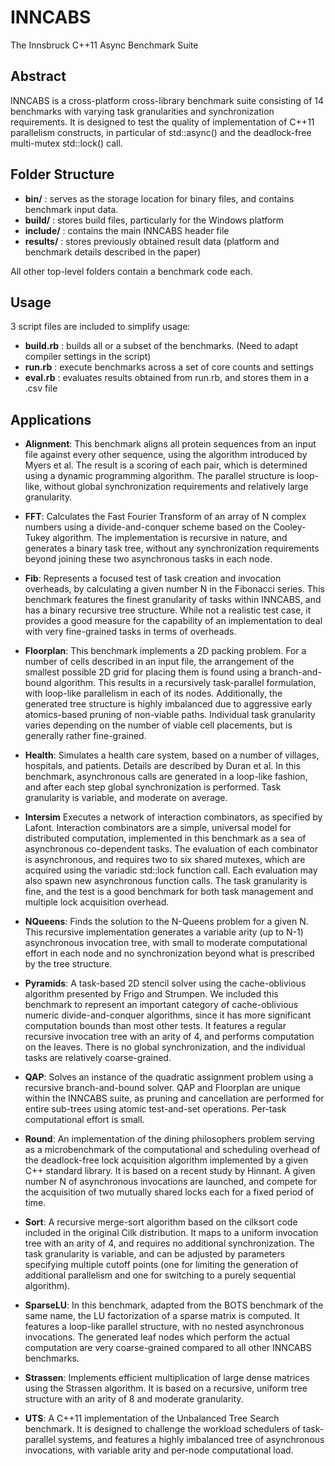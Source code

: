 INNCABS
=======
The Innsbruck C++11 Async Benchmark Suite

Abstract
--------
INNCABS is a cross-platform cross-library benchmark suite consisting of 14 benchmarks with varying task granularities and synchronization requirements. It is designed to test the quality of implementation of C++11 parallelism constructs, in particular of std::async() and the deadlock-free multi-mutex std::lock() call.

Folder Structure
----------------
- **bin/** : serves as the storage location for binary files, and contains benchmark input data.
- **build/** : stores build files, particularly for the Windows platform
- **include/** : contains the main INNCABS header file
- **results/** : stores previously obtained result data (platform and benchmark details described in the paper)

All other top-level folders contain a benchmark code each.

Usage
-----
3 script files are included to simplify usage:
- **build.rb** : builds all or a subset of the benchmarks. (Need to adapt compiler settings in the script)
- **run.rb** : execute benchmarks across a set of core counts and settings
- **eval.rb** : evaluates results obtained from run.rb, and stores them in a .csv file

Applications
------------

* **Alignment**:
This benchmark aligns all protein sequences from an input file against every other sequence, using the algorithm introduced by Myers et al. The result is a scoring of each pair, which is determined using a dynamic programming algorithm. The parallel structure is loop-like, without global synchronization requirements and relatively large granularity.

* **FFT**:
Calculates the Fast Fourier Transform of an array of N complex numbers using a divide-and-conquer scheme based on the Cooley-Tukey algorithm. The implementation is recursive in nature, and generates a binary task tree, without any synchronization requirements beyond joining these two asynchronous tasks in each node.

* **Fib**:
Represents a focused test of task creation and invocation overheads, by calculating a given number N in the Fibonacci series. This benchmark features the finest granularity of tasks within INNCABS, and has a binary recursive tree structure. While not a realistic test case, it provides a good measure for the capability of an implementation to deal with very fine-grained tasks in terms of overheads.

* **Floorplan**:
This benchmark implements a 2D packing problem. For a number of cells described in an input file, the arrangement of the smallest possible 2D grid for placing them is found using a branch-and-bound algorithm. This results in a recursively task-parallel formulation, with loop-like parallelism in each of its nodes. Additionally, the generated tree structure is highly imbalanced due to aggressive early atomics-based pruning of non-viable paths. Individual task granularity varies depending on the number of viable cell placements, but is generally rather fine-grained.

* **Health**:
Simulates a health care system, based on a number of villages, hospitals, and patients. Details are described by Duran et al. In this benchmark, asynchronous calls are generated in a loop-like fashion, and after each step global synchronization is performed. Task granularity is variable, and moderate on average.

* **Intersim**
Executes a network of interaction combinators, as specified by Lafont. Interaction combinators are a simple, universal model for distributed computation, implemented in this benchmark as a sea of asynchronous co-dependent tasks. The evaluation of each combinator is asynchronous, and requires two to six shared mutexes, which are acquired using the variadic std::lock function call. Each evaluation may also spawn new asynchronous function calls. The task granularity is fine, and the test is a good benchmark for both task management and multiple lock acquisition overhead.

* **NQueens**:
Finds the solution to the N-Queens problem for a given N. This recursive implementation generates a variable arity (up to N-1) asynchronous invocation tree, with small to moderate computational effort in each node and no synchronization beyond what is prescribed by the tree structure.

* **Pyramids**:
A task-based 2D stencil solver using the cache-oblivious algorithm presented by Frigo and Strumpen. We included this benchmark to represent an important category of cache-oblivious numeric divide-and-conquer algorithms, since it has more significant computation bounds than most other tests. It features a regular recursive invocation tree with an arity of 4, and performs computation on the leaves. There is no global synchronization, and the individual tasks are relatively coarse-grained.

* **QAP**:
Solves an instance of the quadratic assignment problem using a recursive branch-and-bound solver. QAP and Floorplan are unique within the INNCABS suite, as pruning and cancellation are performed for entire sub-trees using atomic test-and-set operations. Per-task computational effort is small.

* **Round**:
An implementation of the dining philosophers problem serving as a microbenchmark of the computational and scheduling overhead of the deadlock-free lock acquisition algorithm implemented by a given C++ standard library. It is based on a recent study by Hinnant. A given number N of asynchronous invocations are launched, and compete for the acquisition of two mutually shared locks each for a fixed period of time.

* **Sort**:
A recursive merge-sort algorithm based on the cilksort code included in the original Cilk distribution. It maps to a uniform invocation tree with an arity of 4, and requires no additional synchronization. The task granularity is variable, and can be adjusted by parameters specifying multiple cutoff points (one for limiting the generation of additional parallelism and one for switching to a purely sequential algorithm).

* **SparseLU**:
In this benchmark, adapted from the BOTS benchmark of the same name, the LU factorization of a sparse matrix is computed. It features a loop-like parallel structure, with no nested asynchronous invocations. The generated leaf nodes which perform the actual computation are very coarse-grained compared to all other INNCABS benchmarks.

* **Strassen**:
Implements efficient multiplication of large dense matrices using the Strassen algorithm. It is based on a recursive, uniform tree structure with an arity of 8 and moderate granularity.

* **UTS**:
A C++11 implementation of the Unbalanced Tree Search benchmark. It is designed to challenge the workload schedulers of task-parallel systems, and features a highly imbalanced tree of asynchronous invocations, with variable arity and per-node computational load.

